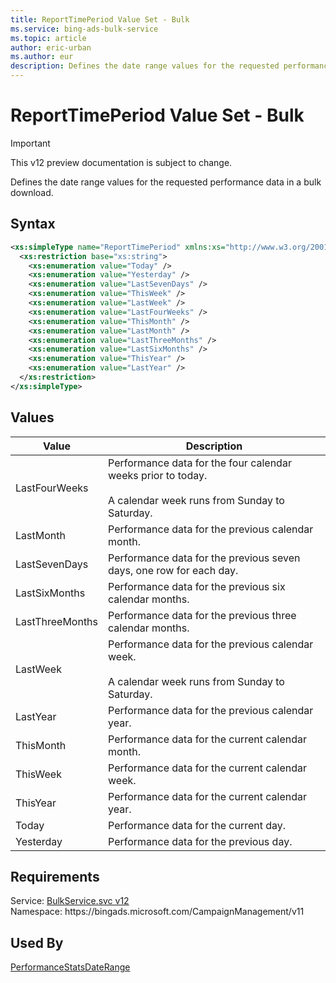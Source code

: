 ```yaml
---
title: ReportTimePeriod Value Set - Bulk
ms.service: bing-ads-bulk-service
ms.topic: article
author: eric-urban
ms.author: eur
description: Defines the date range values for the requested performance data in a bulk download.
---
```

# ReportTimePeriod Value Set - Bulk

> [!IMPORTANT]
> This v12 preview documentation is subject to change.

Defines the date range values for the requested performance data in a bulk download.

## Syntax
```xml
<xs:simpleType name="ReportTimePeriod" xmlns:xs="http://www.w3.org/2001/XMLSchema">
  <xs:restriction base="xs:string">
    <xs:enumeration value="Today" />
    <xs:enumeration value="Yesterday" />
    <xs:enumeration value="LastSevenDays" />
    <xs:enumeration value="ThisWeek" />
    <xs:enumeration value="LastWeek" />
    <xs:enumeration value="LastFourWeeks" />
    <xs:enumeration value="ThisMonth" />
    <xs:enumeration value="LastMonth" />
    <xs:enumeration value="LastThreeMonths" />
    <xs:enumeration value="LastSixMonths" />
    <xs:enumeration value="ThisYear" />
    <xs:enumeration value="LastYear" />
  </xs:restriction>
</xs:simpleType>
```

## <a name="values"></a>Values

|Value|Description|
|-----------|---------------|
|<a name="lastfourweeks"></a>LastFourWeeks|Performance data for the four calendar weeks prior to today.<br /><br /> A calendar week runs from Sunday to Saturday.|
|<a name="lastmonth"></a>LastMonth|Performance data for the previous calendar month.|
|<a name="lastsevendays"></a>LastSevenDays|Performance data for the previous seven days, one row for each day.|
|<a name="lastsixmonths"></a>LastSixMonths|Performance data for the previous six calendar months.|
|<a name="lastthreemonths"></a>LastThreeMonths|Performance data for the previous three calendar months.|
|<a name="lastweek"></a>LastWeek|Performance data for the previous calendar week.<br /><br /> A calendar week runs from Sunday to Saturday.|
|<a name="lastyear"></a>LastYear|Performance data for the previous calendar year.|
|<a name="thismonth"></a>ThisMonth|Performance data for the current calendar month.|
|<a name="thisweek"></a>ThisWeek|Performance data for the current calendar week.|
|<a name="thisyear"></a>ThisYear|Performance data for the current calendar year.|
|<a name="today"></a>Today|Performance data for the current day.|
|<a name="yesterday"></a>Yesterday|Performance data for the previous day.|

## Requirements
Service: [BulkService.svc v12](https://bulk.api.bingads.microsoft.com/Api/Advertiser/CampaignManagement/v11/BulkService.svc)  
Namespace: https\://bingads.microsoft.com/CampaignManagement/v11  

## Used By
[PerformanceStatsDateRange](performancestatsdaterange.md)  
